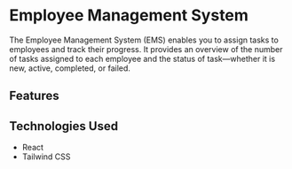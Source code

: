 # Employee Management System

The Employee Management System (EMS) enables you to assign tasks to employees and track their progress. It provides an overview of the number of tasks assigned to each employee and the status of  task—whether it is new, active, completed, or failed.

## Features



## Technologies Used
- React
- Tailwind CSS


